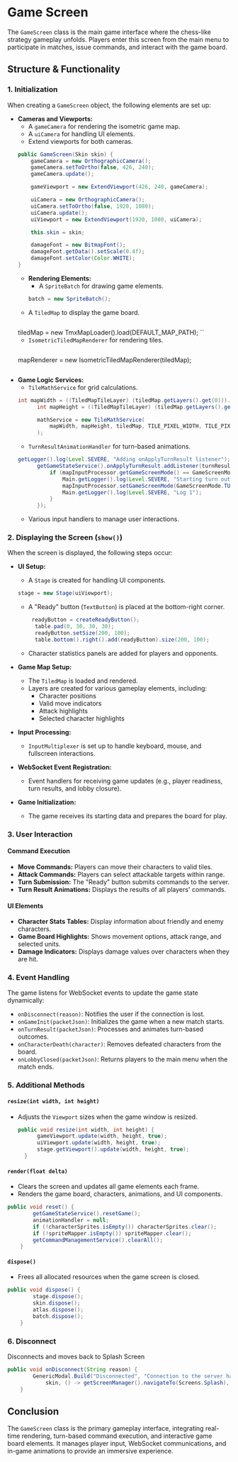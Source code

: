 # Game Screen

The `GameScreen` class is the main game interface where the chess-like strategy gameplay unfolds. 
Players enter this screen from the main menu to participate in matches, issue commands, and interact with the game board.

## Structure & Functionality

### 1. Initialization
When creating a `GameScreen` object, the following elements are set up:

- **Cameras and Viewports:**
    - A `gameCamera` for rendering the isometric game map.
    - A `uiCamera` for handling UI elements.
    - Extend viewports for both cameras.
    ```java
    public GameScreen(Skin skin) {
        gameCamera = new OrthographicCamera();
        gameCamera.setToOrtho(false, 426, 240);
        gameCamera.update();

        gameViewport = new ExtendViewport(426, 240, gameCamera);

        uiCamera = new OrthographicCamera();
        uiCamera.setToOrtho(false, 1920, 1080);
        uiCamera.update();
        uiViewport = new ExtendViewport(1920, 1080, uiCamera);

        this.skin = skin;

        damageFont = new BitmapFont();
        damageFont.getData().setScale(0.4f);
        damageFont.setColor(Color.WHITE);
    }
    ```
  - **Rendering Elements:**
      - A `SpriteBatch` for drawing game elements.
    ```java
    batch = new SpriteBatch();
    ```
  - A `TiledMap` to display the game board.
    ```java 
  tiledMap = new TmxMapLoader().load(DEFAULT_MAP_PATH);
  ``
  - `IsometricTiledMapRenderer` for rendering tiles.
    ```java
  mapRenderer = new IsometricTiledMapRenderer(tiledMap);
   ```

- **Game Logic Services:**
    - `TileMathService` for grid calculations.
  ```java
  int mapWidth = ((TiledMapTileLayer) (tiledMap.getLayers().get(0))).getWidth();
        int mapHeight = ((TiledMapTileLayer) (tiledMap.getLayers().get(0))).getHeight();

        mathService = new TileMathService(
            mapWidth, mapHeight, tiledMap, TILE_PIXEL_WIDTH, TILE_PIXEL_HEIGHT
        );
  ```
    - `TurnResultAnimationHandler` for turn-based animations.
  ```java
  getLogger().log(Level.SEVERE, "Adding onApplyTurnResult listener");
        getGameStateService().onApplyTurnResult.addListener(turnResult -> {
            if (mapInputProcessor.getGameScreenMode() == GameScreenMode.WAITING_FOR_TURN_OUTCOME) {
                Main.getLogger().log(Level.SEVERE, "Starting turn outcome animation!");
                mapInputProcessor.setGameScreenMode(GameScreenMode.TURN_OUTCOME);
                Main.getLogger().log(Level.SEVERE, "Log 1");
            }
        });
  ```
    - Various input handlers to manage user interactions.

### 2. Displaying the Screen (`show()`)
When the screen is displayed, the following steps occur:

- **UI Setup:**
    - A `Stage` is created for handling UI components.
     ```java
     stage = new Stage(uiViewport);
     ```
    - A "Ready" button (`TextButton`) is placed at the bottom-right corner.
      ```java
       readyButton = createReadyButton();
        table.pad(0, 30, 30, 30);
        readyButton.setSize(200, 100);
        table.bottom().right().add(readyButton).size(200, 100);
       ```
    - Character statistics panels are added for players and opponents.

- **Game Map Setup:**
    - The `TiledMap` is loaded and rendered.
    - Layers are created for various gameplay elements, including:
        - Character positions
        - Valid move indicators
        - Attack highlights
        - Selected character highlights
- **Input Processing:**
    - `InputMultiplexer` is set up to handle keyboard, mouse, and fullscreen interactions.
- **WebSocket Event Registration:**
    - Event handlers for receiving game updates (e.g., player readiness, turn results, and lobby closure).
- **Game Initialization:**
    - The game receives its starting data and prepares the board for play.

### 3. User Interaction

#### Command Execution
- **Move Commands:** Players can move their characters to valid tiles.
- **Attack Commands:** Players can select attackable targets within range.
- **Turn Submission:** The "Ready" button submits commands to the server.
- **Turn Result Animations:** Displays the results of all players' commands.

#### UI Elements
- **Character Stats Tables:** Display information about friendly and enemy characters.
- **Game Board Highlights:** Shows movement options, attack range, and selected units.
- **Damage Indicators:** Displays damage values over characters when they are hit.

### 4. Event Handling
The game listens for WebSocket events to update the game state dynamically:

- `onDisconnect(reason)`: Notifies the user if the connection is lost.
- `onGameInit(packetJson)`: Initializes the game when a new match starts.
- `onTurnResult(packetJson)`: Processes and animates turn-based outcomes.
- `onCharacterDeath(character)`: Removes defeated characters from the board.
- `onLobbyClosed(packetJson)`: Returns players to the main menu when the match ends.


### 5. Additional Methods

#### `resize(int width, int height)`
- Adjusts the `Viewport` sizes when the game window is resized.
  ```java
  public void resize(int width, int height) {
        gameViewport.update(width, height, true);
        uiViewport.update(width, height, true);
        stage.getViewport().update(width, height, true);
    }
  ```

#### `render(float delta)`
- Clears the screen and updates all game elements each frame.
- Renders the game board, characters, animations, and UI components.
```java
public void reset() {
        getGameStateService().resetGame();
        animationHandler = null;
        if (!characterSprites.isEmpty()) characterSprites.clear();
        if (!spriteMapper.isEmpty()) spriteMapper.clear();
        getCommandManagementService().clearAll();
    }
```

#### `dispose()`
- Frees all allocated resources when the game screen is closed.
```java
public void dispose() {
        stage.dispose();
        skin.dispose();
        atlas.dispose();
        batch.dispose();
    }
```
### 6. Disconnect
Disconnects and moves back to Splash Screen
```java
public void onDisconnect(String reason) {
        GenericModal.Build("Disconnected", "Connection to the server has been lost: " + reason,
            skin, () -> getScreenManager().navigateTo(Screens.Splash), stage);
    }
```

## Conclusion
The `GameScreen` class is the primary gameplay interface, integrating real-time rendering, 
turn-based command execution, and interactive game board elements. 
It manages player input, WebSocket communications, and in-game animations to provide an immersive experience.
